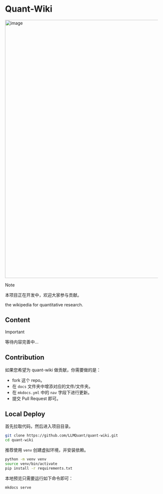 # Quant-Wiki

<img width="848" alt="image" src="https://github.com/user-attachments/assets/2d3c898d-ad1b-49ac-a7c2-19d2d737fed4" />


> [!NOTE]
> 本项目正在开发中，欢迎大家参与贡献。

the wikipedia for quantitative research.

## **Content**

> [!IMPORTANT]
> 等待内容完善中...

## Contribution

如果您希望为 quant-wiki 做贡献，你需要做的是：

- fork 这个 repo。
- 在 `docs` 文件夹中增添对应的文件/文件夹。
- 在 `mkdocs.yml` 中的 `nav` 字段下进行更新。
- 提交 Pull Request 即可。

## Local Deploy

首先拉取代码，然后进入项目目录。

```bash
git clone https://github.com/LLMQuant/quant-wiki.git
cd quant-wiki
```

推荐使用 `venv` 创建虚拟环境，并安装依赖。

```bash
python -m venv venv
source venv/bin/activate
pip install -r requirements.txt
```

本地预览只需要运行如下命令即可：

```bash
mkdocs serve
```
